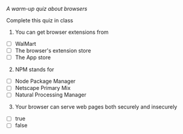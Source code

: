 *A warm-up quiz about browsers*

Complete this quiz in class

1. You can get browser extensions from

- [ ] WalMart
- [ ] The browser's extension store
- [ ] The App store

2. NPM stands for

- [ ] Node Package Manager
- [ ] Netscape Primary Mix
- [ ] Natural Processing Manager

3. Your browser can serve web pages both securely and insecurely 

- [ ] true
- [ ] false